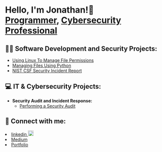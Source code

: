 <h1>Hello, I'm Jonathan!👋 <br/><a href="https://github.com/jalphonseportfolio">Programmer</a>, <a href="https://www.linkedin.com/in/jonathan-alphonse/">Cybersecurity Professional</a></h1>

<h2>👨‍💻 Software Development and Security Projects:</h2>

- [Using Linux To Manage File Permissions](https://github.com/jalphonseportfolio/Using-Linux-To-Manage-File-Permissions/blob/main/)
- [Managing Files Using Python](https://github.com/jalphonseportfolio/Managing-Files-Using-Python/tree/main/)
- [NIST CSF Security Incident Report](https://github.com/jalphonseportfolio/NIST-CSF-Security-Incident-Report/blob/main/)
<!--<b>Data Structures and Algorithms Practice (AlgoExpert)</b>
  - [Praciting DS & Algos in Python](https://github.com/joshmadakor1/Algorithms-Practice)
- <b>Full Stack Web App (React, NodeJS, Azure, and Machine Learning Components)</b>
  - [Image Analysis Middleware](https://github.com/joshmadakor1/4chan-Image-Analysis-Middleware-C964) <b><i>(Potentially NSFW)</b></i>
- <b>PowerShell</b>
  - [Windows EventLog: Failed RDP Logins Source IP to full GeoData Conversion](https://github.com/joshmadakor1/Sentinel-Lab)
  - [JWipe (Disk Wiping Utility)](https://github.com/joshmadakor1/Jwipe.PowerShell)
  - [Active Directory Bulk User Creation](https://github.com/joshmadakor1/AD_PS)
  - [FIM (File Integrity Monitor)](https://github.com/joshmadakor1/PowerShell-Integrity-FIM)
- <b>C# (.NET Desktop Applications)</b>
  - [Ransomware Proof of Concept (Encrypter)](https://github.com/joshmadakor1/EncrypterPOC)
  - [Ransomware Proof of Concept (Decrypter)](https://github.com/joshmadakor1/DecrypterPOC)
  - [Keylogger with Email Capability](https://github.com/joshmadakor1/Key-Logger-With-Email)
- <b>Python</b>-->

<h2>💻 IT & Cybersecurity Projects:</h2>

- <b>Security Audit and Incident Response:</b>
  - [Performing a Security Audit](https://github.com/jalphonseportfolio/Performing-a-security-audit/blob/main/)


<!--- [How to get into Cybersecurity Starting From Zero](https://www.youtube.com/watch?v=a83ASGn_V_s)
- [A Day in the Life of a Cybersecurity Anayst](https://www.youtube.com/watch?v=uHy3oM7NnoU)
- [How to Create a KeyLogger (C#)](https://www.youtube.com/watch?v=N-L9hklSlNk)
- [Ransomware Demonstration (C#)](https://www.youtube.com/watch?v=OfvdQeh79s0)
- [Is WGU Legit?](https://www.youtube.com/watch?v=E2MwRWxDBkA)-->

<h2> 🤳 Connect with me:</h2>
<li><a href="https://www.linkedin.com/in/jonathan-alphonse/"><span class="label">linkedin </span><img width="18px" src="https://files.softicons.com/download/social-media-icons/we-got-icons-by-emil-uzelac/png/32x32/linkedin-icon.png"></a></li>
<li><a href="https://medium.com/@alphonsejf" class="icon brands fa-medium"><span class="label">Medium</span></a></li>
<li><a href="https://jalphonseportfolio.github.io/Portfolio-Website/" class="icon brands fa-medium"><span class="label">Portfolio</span></a></li>

<!--
**joshmadakor1/joshmadakor1** is a ✨ _special_ ✨ repository because its `README.md` (this file) appears on your GitHub profile.

Here are some ideas to get you started:

- 🔭 I’m currently working on ...
- 🌱 I’m currently learning ...
- 👯 I’m looking to collaborate on ...
- 🤔 I’m looking for help with ...
- 💬 Ask me about ...
- 📫 How to reach me: ...
- 😄 Pronouns: ...
- ⚡ Fun fact: ...
-->
